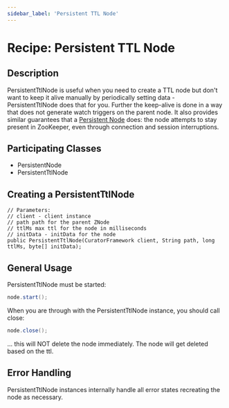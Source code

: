 ```yaml
---
sidebar_label: 'Persistent TTL Node'
---
```


# Recipe: Persistent TTL Node

## Description

PersistentTtlNode is useful when you need to create a TTL node but don't want to keep it alive manually by periodically setting data - PersistentTtlNode does that for you. Further the keep-alive is done in a way that does not generate watch triggers on the parent node. It also provides similar guarantees that a [Persistent Node](recipes-persistent-node.md) does: the node attempts to stay present in ZooKeeper, even through connection and session interruptions.

## Participating Classes

* PersistentNode
* PersistentTtlNode

## Creating a PersistentTtlNode

```
// Parameters:
// client - client instance
// path path for the parent ZNode
// ttlMs max ttl for the node in milliseconds
// initData - initData for the node
public PersistentTtlNode(CuratorFramework client, String path, long ttlMs, byte[] initData);
```

## General Usage

PersistentTtlNode must be started:

```java
node.start();
```

When you are through with the PersistentTtlNode instance, you should call close:

```java
node.close();
```

... this will NOT delete the node immediately. The node will get deleted based on the ttl.

## Error Handling

PersistentTtlNode instances internally handle all error states recreating the node as necessary.
